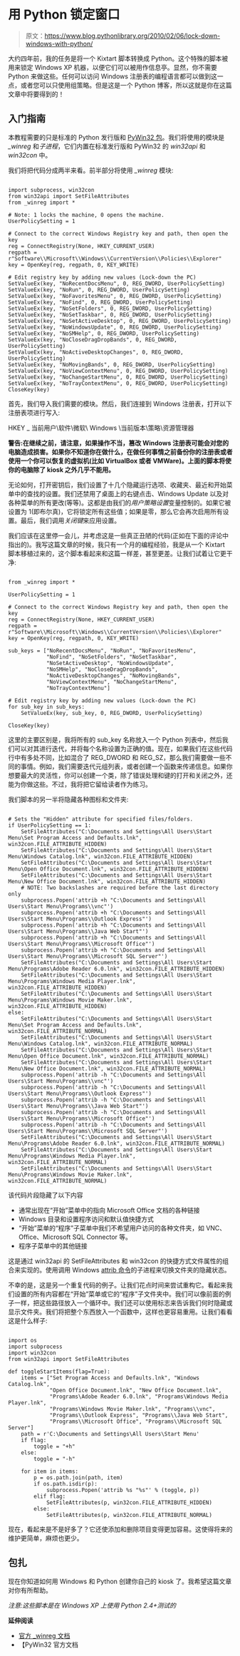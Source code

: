 # 用 Python 锁定窗口

> 原文：<https://www.blog.pythonlibrary.org/2010/02/06/lock-down-windows-with-python/>

大约四年前，我的任务是将一个 Kixtart 脚本转换成 Python。这个特殊的脚本被用来锁定 Windows XP 机器，以便它们可以被用作信息亭。显然，你不需要 Python 来做这些。任何可以访问 Windows 注册表的编程语言都可以做到这一点，或者您可以只使用组策略。但是这是一个 Python 博客，所以这就是你在这篇文章中将要得到的！

## 入门指南

本教程需要的只是标准的 Python 发行版和 [PyWin32 包](http://sourceforge.net/projects/pywin32/files/)。我们将使用的模块是 *_winreg* 和*子进程*，它们内置在标准发行版和 PyWin32 的 *win32api* 和 *win32con* 中。

我们将把代码分成两半来看。前半部分将使用 *_winreg* 模块:

```

import subprocess, win32con
from win32api import SetFileAttributes
from _winreg import *

# Note: 1 locks the machine, 0 opens the machine.      
UserPolicySetting = 1

# Connect to the correct Windows Registry key and path, then open the key
reg = ConnectRegistry(None, HKEY_CURRENT_USER)
regpath = r"Software\\Microsoft\\Windows\\CurrentVersion\\Policies\\Explorer"
key = OpenKey(reg, regpath, 0, KEY_WRITE)

# Edit registry key by adding new values (Lock-down the PC)
SetValueEx(key, "NoRecentDocsMenu", 0, REG_DWORD, UserPolicySetting)
SetValueEx(key, "NoRun", 0, REG_DWORD, UserPolicySetting)
SetValueEx(key, "NoFavoritesMenu", 0, REG_DWORD, UserPolicySetting)
SetValueEx(key, "NoFind", 0, REG_DWORD, UserPolicySetting)
SetValueEx(key, "NoSetFolders", 0, REG_DWORD, UserPolicySetting)
SetValueEx(key, "NoSetTaskbar", 0, REG_DWORD, UserPolicySetting)
SetValueEx(key, "NoSetActiveDesktop", 0, REG_DWORD, UserPolicySetting)
SetValueEx(key, "NoWindowsUpdate", 0, REG_DWORD, UserPolicySetting)
SetValueEx(key, "NoSMHelp", 0, REG_DWORD, UserPolicySetting)
SetValueEx(key, "NoCloseDragDropBands", 0, REG_DWORD, UserPolicySetting)
SetValueEx(key, "NoActiveDesktopChanges", 0, REG_DWORD, UserPolicySetting)
SetValueEx(key, "NoMovingBands", 0, REG_DWORD, UserPolicySetting)
SetValueEx(key, "NoViewContextMenu", 0, REG_DWORD, UserPolicySetting)
SetValueEx(key, "NoChangeStartMenu", 0, REG_DWORD, UserPolicySetting)
SetValueEx(key, "NoTrayContextMenu", 0, REG_DWORD, UserPolicySetting)
CloseKey(key)

```

首先，我们导入我们需要的模块。然后，我们连接到 Windows 注册表，打开以下注册表项进行写入:

HKEY _ 当前用户\软件\微软\ Windows \当前版本\策略\资源管理器

**警告:在继续之前，请注意，如果操作不当，篡改 Windows 注册表可能会对您的电脑造成损害。如果你不知道你在做什么，在做任何事情之前备份你的注册表或者使用一个你可以恢复的虚拟机(比如 VirtualBox 或者 VMWare)。上面的脚本将使你的电脑除了 kiosk 之外几乎不能用。**

无论如何，打开密钥后，我们设置了十几个隐藏运行选项、收藏夹、最近和开始菜单中的查找的设置。我们还禁用了桌面上的右键点击、Windows Update 以及对各种菜单的所有更改(等等)。这都是由我们的*用户策略设置*变量控制的。如果它被设置为 1(即布尔真)，它将锁定所有这些值；如果是零，那么它会再次启用所有设置。最后，我们调用*关闭键*来应用设置。

我们应该在这里停一会儿，并考虑这是一些真正丑陋的代码(正如在下面的评论中指出的)。我写这篇文章的时候，我只有一个月的编程经验，我是从一个 Kixtart 脚本移植过来的，这个脚本看起来和这篇一样差，甚至更差。让我们试着让它更干净:

```

from _winreg import *

UserPolicySetting = 1

# Connect to the correct Windows Registry key and path, then open the key
reg = ConnectRegistry(None, HKEY_CURRENT_USER)
regpath = r"Software\\Microsoft\\Windows\\CurrentVersion\\Policies\\Explorer"
key = OpenKey(reg, regpath, 0, KEY_WRITE)

sub_keys = ["NoRecentDocsMenu", "NoRun", "NoFavoritesMenu",
            "NoFind", "NoSetFolders", "NoSetTaskbar",
            "NoSetActiveDesktop", "NoWindowsUpdate",
            "NoSMHelp", "NoCloseDragDropBands",
            "NoActiveDesktopChanges", "NoMovingBands",
            "NoViewContextMenu", "NoChangeStartMenu",
            "NoTrayContextMenu"]

# Edit registry key by adding new values (Lock-down the PC)
for sub_key in sub_keys:
    SetValueEx(key, sub_key, 0, REG_DWORD, UserPolicySetting)

CloseKey(key)

```

这里的主要区别是，我将所有的 sub_key 名称放入一个 Python 列表中，然后我们可以对其进行迭代，并将每个名称设置为正确的值。现在，如果我们在这些代码行中有多处不同，比如混合了 REG_DWORD 和 REG_SZ，那么我们需要做一些不同的事情。例如，我们需要迭代元组列表，或者创建一个函数来传递信息。如果你想要最大的灵活性，你可以创建一个类，除了错误处理和键的打开和关闭之外，还能为你做这些。不过，我将把它留给读者作为练习。

我们脚本的另一半将隐藏各种图标和文件夹:

```

# Sets the "Hidden" attribute for specified files/folders.
if UserPolicySetting == 1:
    SetFileAttributes("C:\Documents and Settings\All Users\Start Menu\Set Program Access and Defaults.lnk", win32con.FILE_ATTRIBUTE_HIDDEN)
    SetFileAttributes("C:\Documents and Settings\All Users\Start Menu\Windows Catalog.lnk", win32con.FILE_ATTRIBUTE_HIDDEN)
    SetFileAttributes("C:\Documents and Settings\All Users\Start Menu\Open Office Document.lnk", win32con.FILE_ATTRIBUTE_HIDDEN)
    SetFileAttributes("C:\Documents and Settings\All Users\Start Menu\New Office Document.lnk", win32con.FILE_ATTRIBUTE_HIDDEN)
    # NOTE: Two backslashes are required before the last directory only
    subprocess.Popen('attrib +h "C:\Documents and Settings\All Users\Start Menu\Programs\\vnc"')
    subprocess.Popen('attrib +h "C:\Documents and Settings\All Users\Start Menu\Programs\\Outlook Express"')
    subprocess.Popen('attrib +h "C:\Documents and Settings\All Users\Start Menu\Programs\\Java Web Start"')
    subprocess.Popen('attrib +h "C:\Documents and Settings\All Users\Start Menu\Programs\\Microsoft Office"')
    subprocess.Popen('attrib +h "C:\Documents and Settings\All Users\Start Menu\Programs\\Microsoft SQL Server"')
    SetFileAttributes("C:\Documents and Settings\All Users\Start Menu\Programs\Adobe Reader 6.0.lnk", win32con.FILE_ATTRIBUTE_HIDDEN)
    SetFileAttributes("C:\Documents and Settings\All Users\Start Menu\Programs\Windows Media Player.lnk", win32con.FILE_ATTRIBUTE_HIDDEN)
    SetFileAttributes("C:\Documents and Settings\All Users\Start Menu\Programs\Windows Movie Maker.lnk", win32con.FILE_ATTRIBUTE_HIDDEN)
else:
    SetFileAttributes("C:\Documents and Settings\All Users\Start Menu\Set Program Access and Defaults.lnk", win32con.FILE_ATTRIBUTE_NORMAL)
    SetFileAttributes("C:\Documents and Settings\All Users\Start Menu\Windows Catalog.lnk", win32con.FILE_ATTRIBUTE_NORMAL)
    SetFileAttributes("C:\Documents and Settings\All Users\Start Menu\Open Office Document.lnk", win32con.FILE_ATTRIBUTE_NORMAL)
    SetFileAttributes("C:\Documents and Settings\All Users\Start Menu\New Office Document.lnk", win32con.FILE_ATTRIBUTE_NORMAL)
    subprocess.Popen('attrib -h "C:\Documents and Settings\All Users\Start Menu\Programs\\vnc"')
    subprocess.Popen('attrib -h "C:\Documents and Settings\All Users\Start Menu\Programs\\Outlook Express"')
    subprocess.Popen('attrib -h "C:\Documents and Settings\All Users\Start Menu\Programs\\Java Web Start"')
    subprocess.Popen('attrib -h "C:\Documents and Settings\All Users\Start Menu\Programs\\Microsoft Office"')
    subprocess.Popen('attrib -h "C:\Documents and Settings\All Users\Start Menu\Programs\\Microsoft SQL Server"')
    SetFileAttributes("C:\Documents and Settings\All Users\Start Menu\Programs\Adobe Reader 6.0.lnk", win32con.FILE_ATTRIBUTE_NORMAL)
    SetFileAttributes("C:\Documents and Settings\All Users\Start Menu\Programs\Windows Media Player.lnk", win32con.FILE_ATTRIBUTE_NORMAL)
    SetFileAttributes("C:\Documents and Settings\All Users\Start Menu\Programs\Windows Movie Maker.lnk", win32con.FILE_ATTRIBUTE_NORMAL)

```

该代码片段隐藏了以下内容

*   通常出现在“开始”菜单中的指向 Microsoft Office 文档的各种链接
*   Windows 目录和设置程序访问和默认值快捷方式
*   “开始”菜单的“程序”子菜单中我们不希望用户访问的各种文件夹，如 VNC、Office、Microsoft SQL Connector 等。
*   程序子菜单中的其他链接

这是通过 win32api 的 SetFileAttributes 和 win32con 的快捷方式文件属性的组合来实现的。使用调用 Windows [attrib 命令](http://www.microsoft.com/resources/documentation/windows/xp/all/proddocs/en-us/attrib.mspx?mfr=true)的子进程来切换文件夹的隐藏状态。

不幸的是，这是另一个重复代码的例子。让我们花点时间来尝试重构它。看起来我们设置的所有内容都在“开始”菜单或它的“程序”子文件夹中。我们可以像前面的例子一样，把这些路径放入一个循环中。我们还可以使用标志来告诉我们何时隐藏或显示文件夹。我们将把整个东西放入一个函数中，这样也更容易重用。让我们看看这是什么样子:

```

import os
import subprocess
import win32con
from win32api import SetFileAttributes

def toggleStartItems(flag=True):
    items = ["Set Program Access and Defaults.lnk", "Windows Catalog.lnk",
             "Open Office Document.lnk", "New Office Document.lnk",
             "Programs\Adobe Reader 6.0.lnk", "Programs\Windows Media Player.lnk",
             "Programs\Windows Movie Maker.lnk", "Programs\\vnc",
             "Programs\\Outlook Express", "Programs\\Java Web Start",
             "Programs\\Microsoft Office", "Programs\\Microsoft SQL Server"]
    path = r'C:\Documents and Settings\All Users\Start Menu'
    if flag:
        toggle = "+h"
    else:
        toggle = "-h"

    for item in items:
        p = os.path.join(path, item)
        if os.path.isdir(p):
            subprocess.Popen('attrib %s "%s"' % (toggle, p))
        elif flag:
            SetFileAttributes(p, win32con.FILE_ATTRIBUTE_HIDDEN)
        else:
            SetFileAttributes(p, win32con.FILE_ATTRIBUTE_NORMAL)

```

现在，看起来是不是好多了？它还使添加和删除项目变得更加容易。这使得将来的维护更简单，麻烦也更少。

## 包扎

现在你知道如何用 Windows 和 Python 创建你自己的 kiosk 了。我希望这篇文章对你有所帮助。

*注意:这些脚本是在 Windows XP 上使用 Python 2.4+测试的*

**延伸阅读**

*   [官方 _winreg 文档](http://docs.python.org/library/_winreg.html)
*   【PyWin32 官方文档